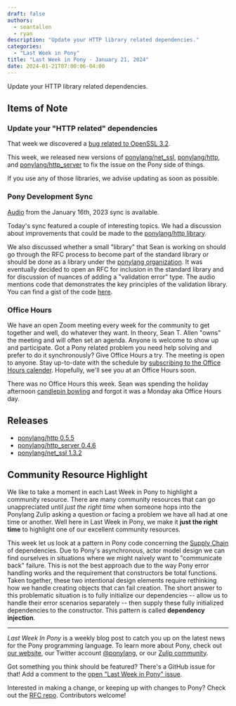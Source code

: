 ```yaml
---
draft: false
authors:
  - seantallen
  - ryan
description: "Update your HTTP library related dependencies."
categories:
  - "Last Week in Pony"
title: "Last Week in Pony - January 21, 2024"
date: 2024-01-21T07:00:06-04:00
---
```


Update your HTTP library related dependencies.

<!-- more -->

## Items of Note

### Update your "HTTP related" dependencies

That week we discovered a [bug related to OpenSSL 3.2](https://www.ponylang.io/blog/2024/01/last-week-in-pony---january-14-2024/#openssl-3-2-related-bug).

This week, we released new versions of [ponylang/net_ssl](https://github.com/ponylang/net_ssl), [ponylang/http](https://github.com/ponylang/http), and [ponylang/http_server](https://github.com/ponylang/http_server) to fix the issue on the Pony side of things.

If you use any of those libraries, we advise updating as soon as possible.

### Pony Development Sync

[Audio](https://sync-recordings.ponylang.io/r/2024_01_16.m4a) from the January 16th, 2023 sync is available.

Today's sync featured a couple of interesting topics. We had a discussion about improvements that could be made to the [ponylang/http library](https://github.com/ponylang/http).

We also discussed whether a small "library" that Sean is working on should go through the RFC process to become part of the standard library or should be done as a library under the [ponylang organization](https://github.com/ponylang). It was eventually decided to open an RFC for inclusion in the standard library and for discussion of nuances of adding a "validation error" type. The audio mentions code that demonstrates the key principles of the validation library. You can find a gist of the code [here](https://playground.ponylang.io/?gist=7aadb11e921d000b5758cb424c707be1).

### Office Hours

We have an open Zoom meeting every week for the community to get together and well, do whatever they want. In theory, Sean T. Allen "owns" the meeting and will often set an agenda. Anyone is welcome to show up and participate. Got a Pony related problem you need help solving and prefer to do it synchronously? Give Office Hours a try. The meeting is open to anyone. Stay up-to-date with the schedule by [subscribing to the Office Hours calender](https://calendar.google.com/calendar/ical/4465e68ae24131ae00461a40893f2637a2c9ac510e311a44ff78680e2f183ce3%40group.calendar.google.com/public/basic.ics). Hopefully, we'll see you at an Office Hours soon.

There was no Office Hours this week. Sean was spending the holiday afternoon [candlepin bowling](https://en.wikipedia.org/wiki/Candlepin_bowling) and forgot it was a Monday aka Office Hours day.

## Releases

- [ponylang/http 0.5.5](https://github.com/ponylang/http/releases/tag/0.5.5)
- [ponylang/http_server 0.4.6](https://github.com/ponylang/http_server/releases/tag/0.4.6)
- [ponylang/net_ssl 1.3.2](https://github.com/ponylang/net_ssl/releases/tag/1.3.2)

## Community Resource Highlight

We like to take a moment in each Last Week in Pony to highlight a community resource. There are many community resources that can go unappreciated until _just the right time_ when someone hops into the Ponylang Zulip asking a question or facing a problem we have all had at one time or another. Well here in Last Week in Pony, we make it **just the right time** to highlight one of our excellent community resources.

This week let us look at a pattern in Pony code concerning the [Supply Chain](https://patterns.ponylang.io/creation/supply-chain) of dependencies. Due to Pony's asynchronous, actor model design we can find ourselves in situations where we might naively want to "communicate back" failure. This is not the best approach due to the way Pony error handling works and the requirement that constructors be total functions. Taken together, these two intentional design elements require rethinking how we handle creating objects that can fail creation. The short answer to this problematic situation is to fully initialize our dependencies -- allow us to handle their error scenarios separately -- then supply these fully initialized dependencies to the constructor. This pattern is called  __dependency injection__.

---

_Last Week In Pony_ is a weekly blog post to catch you up on the latest news for the Pony programming language. To learn more about Pony, check out [our website](https://ponylang.io), our Twitter account [@ponylang](https://twitter.com/ponylang), or our [Zulip community](https://ponylang.zulipchat.com).

Got something you think should be featured? There's a GitHub issue for that! Add a comment to the [open "Last Week in Pony" issue](https://github.com/ponylang/ponylang.github.io/issues?q=is%3Aissue+is%3Aopen+label%3Alast-week-in-pony).

Interested in making a change, or keeping up with changes to Pony? Check out the [RFC repo](https://github.com/ponylang/rfcs). Contributors welcome!

